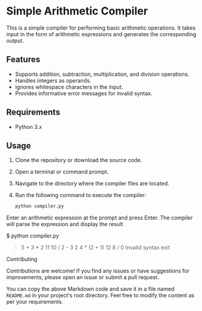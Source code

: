# Simple Arithmetic Compiler

This is a simple compiler for performing basic arithmetic operations. It takes input in the form of arithmetic expressions and generates the corresponding output.

## Features

- Supports addition, subtraction, multiplication, and division operations.
- Handles integers as operands.
- Ignores whitespace characters in the input.
- Provides informative error messages for invalid syntax.

## Requirements

- Python 3.x

## Usage

1. Clone the repository or download the source code.
2. Open a terminal or command prompt.
3. Navigate to the directory where the compiler files are located.
4. Run the following command to execute the compiler:

   ```bash
   python compiler.py


Enter an arithmetic expression at the prompt and press Enter.
The compiler will parse the expression and display the result

$ python compiler.py
> 5 + 3 * 2
11
> 10 / 2 - 3
2
> 4 * (2 + 1)
12
> 8 / 0
Invalid syntax
> exit


Contributing

Contributions are welcome! If you find any issues or have suggestions for improvements, please open an issue or submit a pull request.


You can copy the above Markdown code and save it in a file named `README.md` in your project's root directory. Feel free to modify the content as per your requirements.
